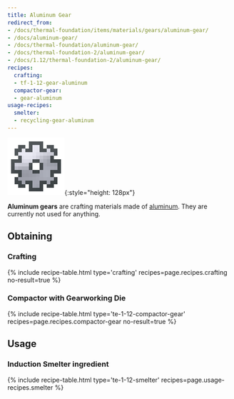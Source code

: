 ```yaml
---
title: Aluminum Gear
redirect_from:
- /docs/thermal-foundation/items/materials/gears/aluminum-gear/
- /docs/aluminum-gear/
- /docs/thermal-foundation/aluminum-gear/
- /docs/thermal-foundation-2/aluminum-gear/
- /docs/1.12/thermal-foundation-2/aluminum-gear/
recipes:
  crafting:
  - tf-1-12-gear-aluminum
  compactor-gear:
  - gear-aluminum
usage-recipes:
  smelter:
  - recycling-gear-aluminum
---
```


![Aluminum gear](/assets/images/thermal-foundation-2/gear-aluminum.png){:style="height: 128px"}


**Aluminum gears** are crafting materials made of
[aluminum](/docs/1.12/thermal-foundation/aluminum-ingot/). They are currently not used for anything.


Obtaining
---------

### Crafting
{% include recipe-table.html type='crafting' recipes=page.recipes.crafting no-result=true %}

### Compactor with Gearworking Die
{% include recipe-table.html type='te-1-12-compactor-gear' recipes=page.recipes.compactor-gear no-result=true %}


Usage
-----

### Induction Smelter ingredient
{% include recipe-table.html type='te-1-12-smelter' recipes=page.usage-recipes.smelter %}
